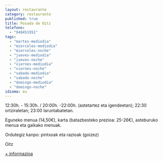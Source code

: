 ```yaml
---
layout: restaurante
category: restaurante
published: true
title: Posada de Oitz
telefono:
  - "948451951"
tags:
  - "martes-mediodia"
  - "miercoles-mediodia"
  - "miercoles-noche"
  - "jueves-mediodia"
  - "jueves-noche"
  - "viernes-mediodia"
  - "viernes-noche"
  - "sabado-mediodia"
  - "sabado-noche"
  - "domingo-mediodia"
  - "domingo-noche"
idioma: eu
---
```


12:30h. - 15:30h. / 20:00h. -22:00h. (astetartez eta igendeetan); 22:30 ortziraletan; 23:00 laruntabatetan.

Eguneko menua (14,50€), karta (batazbesteko prezioa: 25-26€), asteburuko menua eta gaikako menuak.

Ordutegiz kanpo: pintxoak eta razioak (goizez)

Oitz

[+ informazioa](http://www.consorciobertiz.org/consorcio/dondecomer/restaurantes/oitz-es-0-188/posada-de-oitz-es.html)
